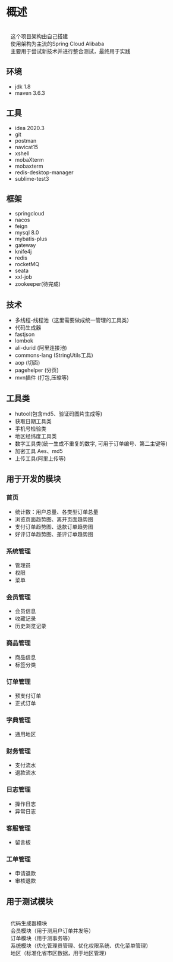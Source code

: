 # 概述
<br/>&nbsp;&nbsp; 这个项目架构由自己搭建
<br/>&nbsp;&nbsp; 使用架构为主流的Spring Cloud Alibaba
<br/>&nbsp;&nbsp; 主要用于尝试新技术并进行整合测试，最终用于实践

## 环境
- jdk 1.8
- maven 3.6.3
    

## 工具
- idea 2020.3
- git
- postman
- navicat15
- xshell
- mobaXterm
- mobaxterm
- redis-desktop-manager
- sublime-test3
    
## 框架
- springcloud 
- nacos
- feign
- mysql 8.0
- mybatis-plus
- gateway
- knife4j
- redis
- rocketMQ
- seata
- xxl-job
- zookeeper(待完成)
    
## 技术
- 多线程-线程池（这里需要做成统一管理的工具类）
- 代码生成器
- fastjson
- lombok
- ali-durid     (阿里连接池)
- commons-lang  (StringUtils工具)
- aop           (切面)
- pagehelper    (分页)
- mvn插件       (打包,压缩等)
    
## 工具类
- hutool(包含md5、验证码图片生成等)
- 获取日期工具类
- 手机号检验类
- 地区经纬度工具类
- 数字工具类(统一生成不重复的数字, 可用于订单编号、第二主键等)
- 加密工具 Aes、md5
- 上传工具(阿里上传等)

## 用于开发的模块
### 首页
- 统计数：用户总量、各类型订单总量
- 浏览页面趋势图、离开页面趋势图
- 支付订单趋势图、退款订单趋势图
- 好评订单趋势图、差评订单趋势图

### 系统管理
- 管理员
- 权限
- 菜单

### 会员管理
- 会员信息
- 收藏记录
- 历史浏览记录

### 商品管理
- 商品信息
- 标签分类

### 订单管理
- 预支付订单
- 正式订单

### 字典管理
- 通用地区

### 财务管理
- 支付流水
- 退款流水

### 日志管理
- 操作日志
- 异常日志

### 客服管理
- 留言板

### 工单管理
- 申请退款
- 审核退款


## 用于测试模块
<br/>&nbsp;&nbsp; 代码生成器模块
<br/>&nbsp;&nbsp; 会员模块（用于测用户订单并发等）
<br/>&nbsp;&nbsp; 订单模块（用于测事务等）
<br/>&nbsp;&nbsp; 系统模块（优化管理员管理、优化权限系统、优化菜单管理）
<br/>&nbsp;&nbsp; 地区（标准化省市区数据，用于地区管理）
    


